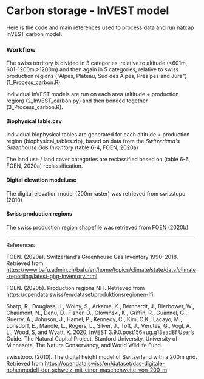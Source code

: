 # Carbon storage - InVEST model

Here is the code and main references used to process data and run natcap InVEST carbon model.

### Workflow

The swiss territory is divided in 3 categories, relative to altitude (<601m, 601-1200m,>1200m) and then again in 5 categories, relative to swiss production regions ("Alpes, Plateau, Sud des Alpes, Préalpes and Jura") (1_Process_carbon.R)

Individual InVEST models are run on each area (altitude + production region) (2_InVEST_carbon.py) and then bonded together (3_Process_carbon.R). 

#### Biophysical table.csv

Individual biophysical tables are generated for each altitude + production region (biophysical_tables.zip), based on data from the *Switzerland's Greenhouse Gas Inventory* (table 6-4, FOEN, 2020a)

The land use / land cover categories are reclassified based on (table 6-6, FOEN, 2020a) reclassification. 

#### Digital elevation model.asc

The digital elevation model (200m raster) was retrieved from swisstopo (2010)

#### Swiss production regions

The swiss production region shapefile was retrieved from FOEN (2020b)

------

References 

FOEN. (2020a). Switzerland’s Greenhouse Gas Inventory 1990–2018. Retrieved from https://www.bafu.admin.ch/bafu/en/home/topics/climate/state/data/climate-reporting/latest-ghg-inventory.html

FOEN. (2020b). Production regions NFI. Retrieved from https://opendata.swiss/en/dataset/produktionsregionen-lfi

Sharp, R., Douglass, J., Wolny, S., Arkema, K., Bernhardt, J., Bierbower, W., Chaumont, N., Denu, D., Fisher, D., Glowinski, K., Griffin, R., Guannel, G., Guerry, A., Johnson, J., Hamel, P., Kennedy, C., Kim, C.K., Lacayo, M., Lonsdorf, E., Mandle, L., Rogers, L., Silver, J., Toft, J., Verutes, G., Vogl, A. L., Wood, S, and Wyatt, K. 2020, InVEST 3.9.0.post156+ug.g13ead8f User’s Guide. The Natural Capital Project, Stanford University, University of Minnesota, The Nature Conservancy, and World Wildlife Fund.

swisstopo. (2010). The digital height model of Switzerland with a 200m grid. Retrieved from https://opendata.swiss/en/dataset/das-digitale-hohenmodell-der-schweiz-mit-einer-maschenweite-von-200-m
